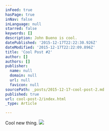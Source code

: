 ```yaml
---
inFeed: true
hasPage: true
inNav: false
inLanguage: null
starred: false
keywords: []
description: John Bueno is cool.
datePublished: '2015-12-17T22:22:30.926Z'
dateModified: '2015-12-17T22:22:09.896Z'
title: 'Cool Post #2'
author: []
authors: []
publisher:
  name: null
  domain: null
  url: null
  favicon: null
sourcePath: _posts/2015-12-17-cool-post-2.md
published: true
url: cool-post-2/index.html
_type: Article

---
```

Cool new thing.
![](https://the-grid-user-content.s3-us-west-2.amazonaws.com/05944767-c722-41e1-bdb6-37ad969518be.jpg)